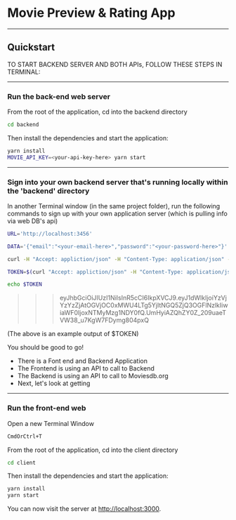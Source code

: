 # Movie Preview & Rating App

***************************************************
## Quickstart

TO START BACKEND SERVER AND BOTH APIs, FOLLOW THESE STEPS IN TERMINAL:

***********************************************************
### Run the back-end web server

From the root of the application, cd into the backend directory

```bash
cd backend
```

Then install the dependencies and start the application:

```bash
yarn install
MOVIE_API_KEY=<your-api-key-here> yarn start
```

***********************************************************
### Sign into your own backend server that's running locally within the 'backend' directory

In another Terminal window (in the same project folder), run the following commands to sign up with your own application server (which is pulling info via web DB's api)

```bash
URL='http://localhost:3456'
```

```bash
DATA='{"email":"<your-email-here>","password":"<your-password-here>"}'
```

```bash
curl -H "Accept: appliction/json" -H "Content-Type: application/json" -XPOST -d $DATA $URL/signup
```

```bash
TOKEN=$(curl "Accept: appliction/json" -H "Content-Type: application/json" -XPOST -d $DATA $URL/login | jq -r ".token")
```

```bash
echo $TOKEN
```

>>>eyJhbGciOiJIUzI1NiIsInR5cCI6IkpXVCJ9.eyJ1dWlkIjoiYzVjYzYzZjAtOGVjOC0xMWU4LTg5YjItNGQ5ZjQ3OGFlNzlkIiwiaWF0IjoxNTMyMzg1NDY0fQ.UmHyiAZQhZY0Z_209uaeTVW38_u7KgW7FDymg804pxQ

(The above is an example output of $TOKEN)

You should be good to go!
- There is a Font end and Backend Application
- The Frontend is using an API to call to Backend
- The Backend is using an API to call to Moviesdb.org
- Next, let's look at getting

***********************************************************

### Run the front-end web

Open a new Terminal Window

```bash
CmdOrCtrl+T
```

From the root of the application, cd into the client directory

```bash
cd client
```

Then install the dependencies and start the application:

```bash
yarn install
yarn start
```

You can now visit the server at [http://localhost:3000](http://localhost:3000).
